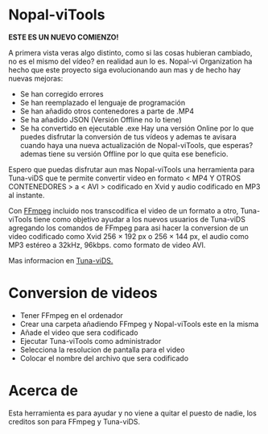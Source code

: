 # Nopal-viTools

**ESTE ES UN NUEVO COMIENZO!**

A primera vista veras algo distinto, como si las cosas hubieran cambiado, no es el mismo del vídeo? en realidad aun lo es. Nopal-vi Organization ha hecho que este proyecto siga evolucionando aun mas y de hecho hay nuevas mejoras:

- Se han corregido errores
- Se han reemplazado el lenguaje de programación
- Se han añadido otros contenedores a parte de .MP4
- Se ha añadido JSON (Versión Offline no lo tiene)
- Se ha convertido en ejecutable .exe
Hay una versión Online por lo que puedes disfrutar la conversión de tus vídeos y ademas te avisara cuando haya una nueva actualización de Nopal-viTools, que esperas? ademas tiene su versión Offline por lo que quita ese beneficio.

Espero que puedas disfrutar aun mas Nopal-viTools una herramienta  para  Tuna-viDS  que te permite convertir video en formato < MP4 Y OTROS CONTENEDORES > a < AVI > codificado en Xvid y audio codificado en MP3 al instante.

Con [FFmpeg](https://ffmpeg.org/) incluido nos transcodifica el video de un formato a otro, Tuna-viTools tiene como objetivo ayudar a los nuevos usuarios de Tuna-viDS agregando los comandos de FFmpeg para asi hacer la conversion de un video codificado como Xvid 256 × 192 px o 256 × 144 px, el audio como MP3 estéreo a 32kHz, 96kbps. como formato de video AVI.

Mas informacion en [Tuna-viDS.](https://www.chishm.com/tuna-vids/index.html)

Conversion de videos
======

* Tener FFmpeg en el ordenador 
* Crear una carpeta añadiendo FFmpeg y Nopal-viTools este en la misma
* Añade el video que sera codificado
* Ejecutar Tuna-viTools como administrador
* Selecciona la resolucion de pantalla para el video
* Colocar el nombre del archivo que sera codificado

Acerca de
======

Esta herramienta es para ayudar y no viene a quitar el puesto de nadie, los creditos son para FFmpeg y Tuna-viDS.
